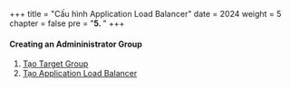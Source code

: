 +++
title = "Cấu hình Application Load Balancer"
date = 2024
weight = 5
chapter = false
pre = "<b>5. </b>"
+++

#### Creating an Admininistrator Group

1. [Tạo Target Group](1-create-tg)
2. [Tạo Application Load Balancer](2-create-alb)
